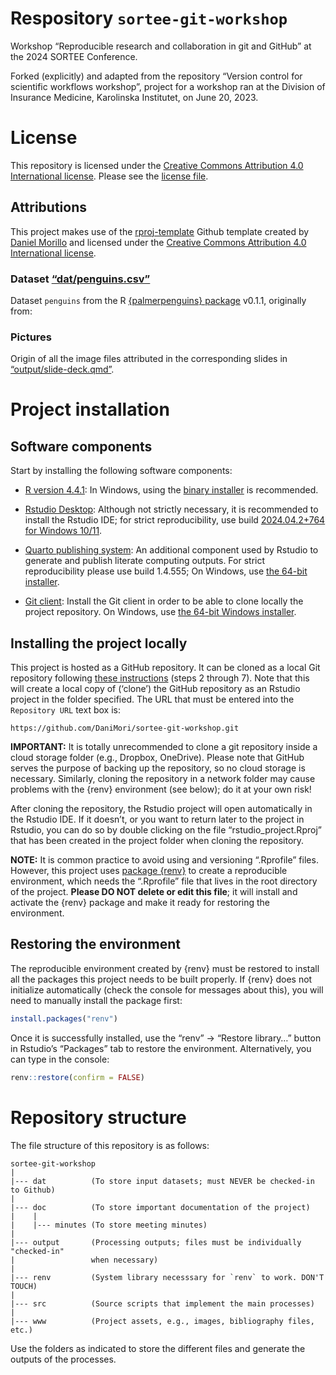 
# Respository `sortee-git-workshop`

Workshop “Reproducible research and collaboration in git and GitHub” at
the 2024 SORTEE Conference.

Forked (explicitly) and adapted from the repository “Version control for
scientific workflows workshop”, project for a workshop ran at the
Division of Insurance Medicine, Karolinska Institutet, on June 20, 2023.

# License

This repository is licensed under the [Creative Commons Attribution 4.0
International license](https://creativecommons.org/licenses/by/4.0/).
Please see the [license file](LICENSE.md).

## Attributions

This project makes use of the
[rproj-template](https://github.com/DaniMori/rproj-template) Github
template created by [Daniel Morillo](https://github.com/DaniMori) and
licensed under the [Creative Commons Attribution 4.0 International
license](https://creativecommons.org/licenses/by/4.0/).

### Dataset [“dat/penguins.csv”](dat/penguins.csv)

Dataset `penguins` from the R [{palmerpenguins}
package](https://cran.r-project.org/package=palmerpenguins) v0.1.1,
originally from:

<div id="refs">

</div>

### Pictures

Origin of all the image files attributed in the corresponding slides in
[“output/slide-deck.qmd”](output/slide-deck.qmd).

# Project installation

## Software components

Start by installing the following software components:

- [R version
  4.4.1](https://cran.rstudio.com/bin/windows/base/old/4.4.1/): In
  Windows, using the [binary
  installer](https://cran.rstudio.com/bin/windows/base/old/4.4.1/R-4.4.1-win.exe)
  is recommended.

<!-- -->

- [Rstudio Desktop](https://posit.co/download/rstudio-desktop/):
  Although not strictly necessary, it is recommended to install the
  Rstudio IDE; for strict reproducibility, use build [2024.04.2+764 for
  Windows
  10/11](https://download1.rstudio.org/electron/windows/RStudio-2024.04.2-764.exe).

<!-- -->

- [Quarto publishing system](https://quarto.org/): An additional
  component used by Rstudio to generate and publish literate computing
  outputs. For strict reproducibility please use build 1.4.555; On
  Windows, use [the 64-bit
  installer](https://github.com/quarto-dev/quarto-cli/releases/download/v1.4.555/quarto-1.4.555-win.msi).

<!-- -->

- [Git client](https://git-scm.com/download): Install the Git client in
  order to be able to clone locally the project repository. On Windows,
  use [the 64-bit Windows
  installer](https://github.com/git-for-windows/git/releases/download/v2.45.2.windows.1/Git-2.45.2-64-bit.exe).

## Installing the project locally

This project is hosted as a GitHub repository. It can be cloned as a
local Git repository following [these
instructions](https://book.cds101.com/using-rstudio-server-to-clone-a-github-repo-as-a-new-project.html#step---2)
(steps 2 through 7). Note that this will create a local copy of
(‘clone’) the GitHub repository as an Rstudio project in the folder
specified. The URL that must be entered into the `Repository URL` text
box is:

    https://github.com/DaniMori/sortee-git-workshop.git

**IMPORTANT:** It is totally unrecommended to clone a git repository
inside a cloud storage folder (e.g., Dropbox, OneDrive). Please note
that GitHub serves the purpose of backing up the repository, so no cloud
storage is necessary. Similarly, cloning the repository in a network
folder may cause problems with the {renv} environment (see below); do it
at your own risk!

After cloning the repository, the Rstudio project will open
automatically in the Rstudio IDE. If it doesn’t, or you want to return
later to the project in Rstudio, you can do so by double clicking on the
file “rstudio_project.Rproj” that has been created in the project folder
when cloning the repository.

**NOTE:** It is common practice to avoid using and versioning
“.Rprofile” files. However, this project uses [package
{renv}](https://cran.r-project.org/package=renv) to create a
reproducible environment, which needs the “.Rprofile” file that lives in
the root directory of the project. **Please DO NOT delete or edit this
file**; it will install and activate the {renv} package and make it
ready for restoring the environment.

## Restoring the environment

The reproducible environment created by {renv} must be restored to
install all the packages this project needs to be built properly. If
{renv} does not initialize automatically (check the console for messages
about this), you will need to manually install the package first:

``` r
install.packages("renv")
```

Once it is successfully installed, use the “renv” -\> “Restore library…”
button in Rstudio’s “Packages” tab to restore the environment.
Alternatively, you can type in the console:

``` r
renv::restore(confirm = FALSE)
```

# Repository structure

The file structure of this repository is as follows:

    sortee-git-workshop
    |
    |--- dat          (To store input datasets; must NEVER be checked-in to Github)
    |
    |--- doc          (To store important documentation of the project)
    |    |
    |    |--- minutes (To store meeting minutes)
    |
    |--- output       (Processing outputs; files must be individually "checked-in"
    |                 when necessary)
    |
    |--- renv         (System library necesssary for `renv` to work. DON'T TOUCH)
    |
    |--- src          (Source scripts that implement the main processes)
    |
    |--- www          (Project assets, e.g., images, bibliography files, etc.)

Use the folders as indicated to store the different files and generate
the outputs of the processes.
